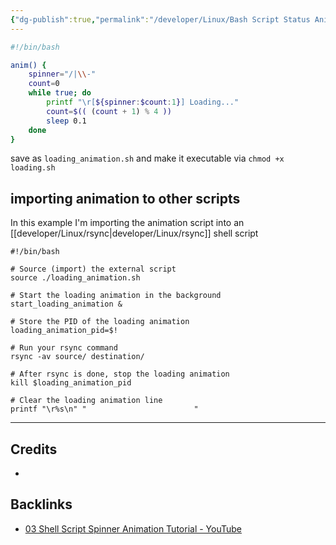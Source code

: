 ```yaml
---
{"dg-publish":true,"permalink":"/developer/Linux/Bash Script Status Animation/","noteIcon":""}
---
```


```bash
#!/bin/bash

anim() {
    spinner="/|\\-"
    count=0
    while true; do
        printf "\r[${spinner:$count:1}] Loading..."
        count=$(( (count + 1) % 4 ))
        sleep 0.1
    done
}
```

save as `loading_animation.sh` and make it executable via `chmod +x loading.sh`

## importing animation to other scripts

In this example I'm importing the animation script into an [[developer/Linux/rsync\|developer/Linux/rsync]] shell script 

```shell
#!/bin/bash

# Source (import) the external script
source ./loading_animation.sh

# Start the loading animation in the background
start_loading_animation &

# Store the PID of the loading animation
loading_animation_pid=$!

# Run your rsync command
rsync -av source/ destination/

# After rsync is done, stop the loading animation
kill $loading_animation_pid

# Clear the loading animation line
printf "\r%s\n" "                        "

```

---
## Credits
- 

## Backlinks
- [03 Shell Script Spinner Animation Tutorial - YouTube](https://www.youtube.com/watch?v=93i8txD0H3Q)
